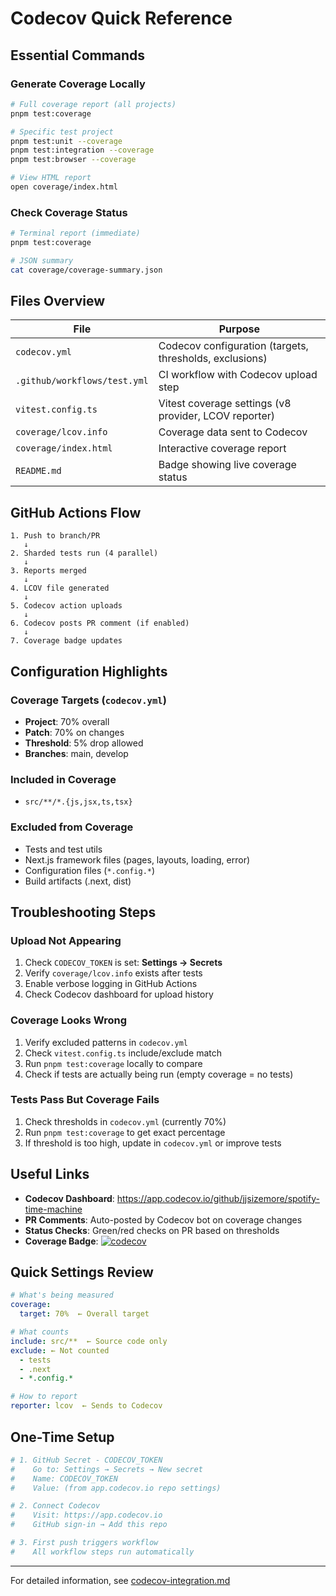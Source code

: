 # Codecov Quick Reference

## Essential Commands

### Generate Coverage Locally

```bash
# Full coverage report (all projects)
pnpm test:coverage

# Specific test project
pnpm test:unit --coverage
pnpm test:integration --coverage
pnpm test:browser --coverage

# View HTML report
open coverage/index.html
```

### Check Coverage Status

```bash
# Terminal report (immediate)
pnpm test:coverage

# JSON summary
cat coverage/coverage-summary.json
```

## Files Overview

| File                         | Purpose                                                 |
| ---------------------------- | ------------------------------------------------------- |
| `codecov.yml`                | Codecov configuration (targets, thresholds, exclusions) |
| `.github/workflows/test.yml` | CI workflow with Codecov upload step                    |
| `vitest.config.ts`           | Vitest coverage settings (v8 provider, LCOV reporter)   |
| `coverage/lcov.info`         | Coverage data sent to Codecov                           |
| `coverage/index.html`        | Interactive coverage report                             |
| `README.md`                  | Badge showing live coverage status                      |

## GitHub Actions Flow

```
1. Push to branch/PR
   ↓
2. Sharded tests run (4 parallel)
   ↓
3. Reports merged
   ↓
4. LCOV file generated
   ↓
5. Codecov action uploads
   ↓
6. Codecov posts PR comment (if enabled)
   ↓
7. Coverage badge updates
```

## Configuration Highlights

### Coverage Targets (`codecov.yml`)

- **Project**: 70% overall
- **Patch**: 70% on changes
- **Threshold**: 5% drop allowed
- **Branches**: main, develop

### Included in Coverage

- `src/**/*.{js,jsx,ts,tsx}`

### Excluded from Coverage

- Tests and test utils
- Next.js framework files (pages, layouts, loading, error)
- Configuration files (`*.config.*`)
- Build artifacts (.next, dist)

## Troubleshooting Steps

### Upload Not Appearing

1. Check `CODECOV_TOKEN` is set: **Settings → Secrets**
2. Verify `coverage/lcov.info` exists after tests
3. Enable verbose logging in GitHub Actions
4. Check Codecov dashboard for upload history

### Coverage Looks Wrong

1. Verify excluded patterns in `codecov.yml`
2. Check `vitest.config.ts` include/exclude match
3. Run `pnpm test:coverage` locally to compare
4. Check if tests are actually being run (empty coverage = no tests)

### Tests Pass But Coverage Fails

1. Check thresholds in `codecov.yml` (currently 70%)
2. Run `pnpm test:coverage` to get exact percentage
3. If threshold is too high, update in `codecov.yml` or improve tests

## Useful Links

- **Codecov Dashboard**: https://app.codecov.io/github/jjsizemore/spotify-time-machine
- **PR Comments**: Auto-posted by Codecov bot on coverage changes
- **Status Checks**: Green/red checks on PR based on thresholds
- **Coverage Badge**: [![codecov](https://codecov.io/github/jjsizemore/spotify-time-machine/branch/main/graph/badge.svg)](https://codecov.io/github/jjsizemore/spotify-time-machine)

## Quick Settings Review

```yaml
# What's being measured
coverage:
  target: 70%  ← Overall target

# What counts
include: src/**  ← Source code only
exclude: ← Not counted
  - tests
  - .next
  - *.config.*

# How to report
reporter: lcov  ← Sends to Codecov
```

## One-Time Setup

```bash
# 1. GitHub Secret - CODECOV_TOKEN
#    Go to: Settings → Secrets → New secret
#    Name: CODECOV_TOKEN
#    Value: (from app.codecov.io repo settings)

# 2. Connect Codecov
#    Visit: https://app.codecov.io
#    GitHub sign-in → Add this repo

# 3. First push triggers workflow
#    All workflow steps run automatically
```

---

For detailed information, see [codecov-integration.md](./codecov-integration.md)
